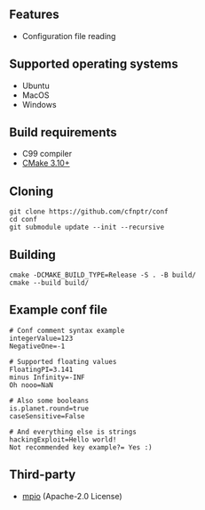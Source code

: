 ## Features
* Configuration file reading

## Supported operating systems
* Ubuntu
* MacOS
* Windows

## Build requirements
* C99 compiler
* [CMake 3.10+](https://cmake.org/)

## Cloning
```
git clone https://github.com/cfnptr/conf
cd conf
git submodule update --init --recursive
```

## Building
```
cmake -DCMAKE_BUILD_TYPE=Release -S . -B build/
cmake --build build/
```

## Example conf file
```
# Conf comment syntax example
integerValue=123
NegativeOne=-1

# Supported floating values
FloatingPI=3.141
minus Infinity=-INF
Oh nooo=NaN

# Also some booleans
is.planet.round=true
caseSensitive=False

# And everything else is strings
hackingExploit=Hello world!
Not recommended key example?= Yes :)
```
## Third-party
* [mpio](https://github.com/cfnptr/mpio/) (Apache-2.0 License)
